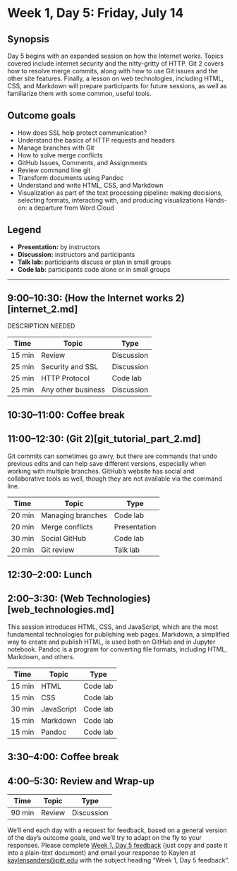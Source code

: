 # Week 1, Day 5: Friday, July 14
## Synopsis

Day 5 begins with an expanded session on how the Internet works. Topics covered
                include internet security and the nitty-gritty of HTTP. Git 2 covers how to resolve
                merge commits, along with how to use Git issues and the other site features.
                Finally, a lesson on web technologies, including HTML, CSS, and Markdown will
                prepare participants for future sessions, as well as familiarize them with some
                common, useful tools.

## Outcome goals
* How does SSL help protect communication?
* Understand the basics of HTTP requests and headers
* Manage branches with Git
* How to solve merge conflicts
* GitHub Issues, Comments, and Assignments
* Review command line git
* Transform documents using Pandoc
* Understand and write HTML, CSS, and Markdown
* Visualization as part of the text processing pipeline: making decisions, selecting formats, interacting with, and producing visualizations Hands-on: a departure from Word Cloud
## Legend

* **Presentation:** by instructors
* **Discussion:** instructors and participants
* **Talk lab:** participants discuss or plan in small groups
* **Code lab:** participants code alone or in small groups

* * *
## 9:00–10:30: (How the Internet works 2)[internet_2.md]

DESCRIPTION NEEDED

Time | Topic | Type
---- | ---- | ---- 
15 min | Review | Discussion
25 min | Security and SSL | Discussion
25 min | HTTP Protocol | Code lab
25 min | Any other business | Discussion

## 10:30–11:00: Coffee break

## 11:00–12:30: (Git 2)[git_tutorial_part_2.md]

Git commits can sometimes go awry, but there are commands that undo previous
                    edits and can help save different versions, especially when working with
                    multiple branches. GitHub’s website has social and collaborative tools as well,
                    though they are not available via the command line.

Time | Topic | Type
---- | ---- | ---- 
20 min | Managing branches | Code lab
20 min | Merge conflicts | Presentation
30 min | Social GitHub | Code lab
20 min | Git review | Talk lab

## 12:30–2:00: Lunch

## 2:00–3:30: (Web Technologies)[web_technologies.md]

This session introduces HTML, CSS, and JavaScript, which are the most
                    fundamental technologies for publishing web pages. Markdown, a simplified way to
                    create and publish HTML, is used both on GitHub and in Jupyter notebook. Pandoc
                    is a program for converting file formats, including HTML, Markdown, and
                    others.

Time | Topic | Type
---- | ---- | ---- 
15 min | HTML | Code lab
15 min | CSS | Code lab
30 min | JavaScript | Code lab
15 min | Markdown | Code lab
15 min | Pandoc | Code lab

## 3:30–4:00: Coffee break

## 4:00–5:30: Review and Wrap-up

Time | Topic | Type
---- | ---- | ---- 
90 min | Review | Discussion

We’ll end each day with a request for feedback, based on a general version of the day’s outcome goals, and we’ll try to adapt on the fly to your responses. Please complete [Week 1, Day 5 feedback](week_1_day_5_feedback.md) (just copy and paste it into a plain-text document) and email your response to Kaylen at [kaylensanders@pitt.edu](mailto:kaylensanders@pitt.edu) with the subject heading “Week 1, Day 5 feedback”.